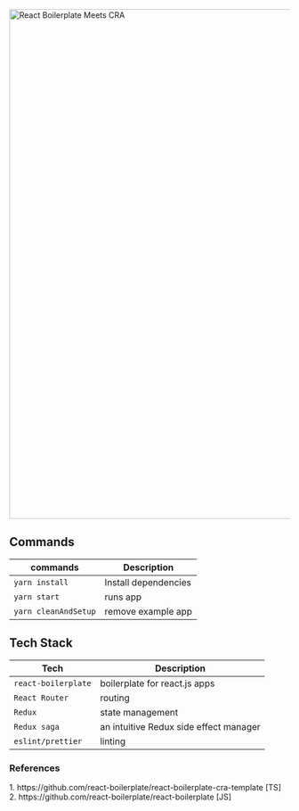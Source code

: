 <img width="914" alt="React Boilerplate Meets CRA" src="https://user-images.githubusercontent.com/3495307/80274591-2d5daa00-86e4-11ea-8fba-404f1cdba87e.png" align="center">
<br />

## Commands
| commands   | Description |
| ---------- | ----------- |
| `yarn install` |  Install dependencies   |
| `yarn start`   |  runs app   |
| `yarn cleanAndSetup` | remove example app |

## Tech Stack
| Tech                | Description                   |
| ------------------- | ----------------------------- |
| `react-boilerplate` | boilerplate for react.js apps |
|  `React Router`     | routing |
|  `Redux`            | state management |
|  `Redux saga`       | an intuitive Redux side effect manager |
|  `eslint/prettier`  | linting |


<h3>References</h3>
1. https://github.com/react-boilerplate/react-boilerplate-cra-template  [TS]
2. https://github.com/react-boilerplate/react-boilerplate  [JS]
